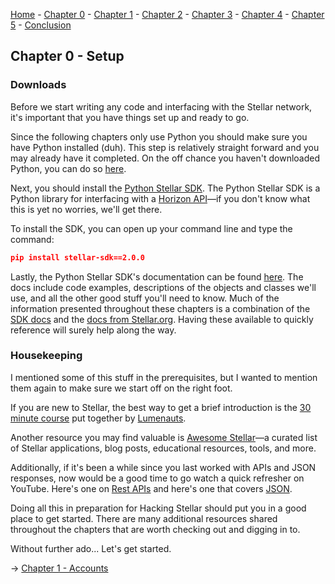 [Home](README.md) - [Chapter 0](0-setup.md) - [Chapter 1](1-accounts.md) - [Chapter 2](2-payments.md) - [Chapter 3](3-assets.md) - [Chapter 4](4-decentralized-exchange.md) - [Chapter 5](5-path-payments.md) - [Conclusion](6-conclusion.md)

## Chapter 0 - Setup

### Downloads

Before we start writing any code and interfacing with the Stellar network, it's important that you have things set up and ready to go.

Since the following chapters only use Python you should make sure you have Python installed (duh). This step is relatively straight forward and you may already have it completed. On the off chance you haven't downloaded Python, you can do so [here](https://www.python.org/).

Next, you should install the [Python Stellar SDK](https://github.com/StellarCN/py-stellar-base). The Python Stellar SDK is a Python library for interfacing with a [Horizon API](https://horizon.stellar.org/)—if you don't know what this is yet no worries, we'll get there.

To install the SDK, you can open up your command line and type the command:

``` json
pip install stellar-sdk==2.0.0

```

Lastly, the Python Stellar SDK's documentation can be found [here](https://stellar-sdk.readthedocs.io/en/latest/). The docs include code examples, descriptions of the objects and classes we'll use, and all the other good stuff you'll need to know. Much of the information presented throughout these chapters is a combination of the [SDK docs](https://stellar-sdk.readthedocs.io/en/latest/) and the [docs from Stellar.org](https://www.stellar.org/developers/guides/get-started/). Having these available to quickly reference will surely help along the way.


### Housekeeping

I mentioned some of this stuff in the prerequisites, but I wanted to mention them again to make sure we start off on the right foot.

If you are new to Stellar, the best way to get a brief introduction is the [30 minute course](https://www.lumenauts.com/courses/stellar-overview-course) put together by [Lumenauts](https://www.lumenauts.com).

Another resource you may find valuable is [Awesome Stellar](https://awesomestellar.com/)—a curated list of Stellar applications, blog posts, educational resources, tools, and more.

Additionally, if it's been a while since you last worked with APIs and JSON responses, now would be a good time to go watch a quick refresher on YouTube. Here's one on [Rest APIs](https://youtu.be/7YcW25PHnAA) and here's one that covers [JSON](https://youtu.be/iiADhChRriM).

Doing all this in preparation for Hacking Stellar should put you in a good place to get started. There are many additional resources shared throughout the chapters that are worth checking out and digging in to.

Without further ado... Let's get started.

→ [Chapter 1 - Accounts](1-accounts.md)
